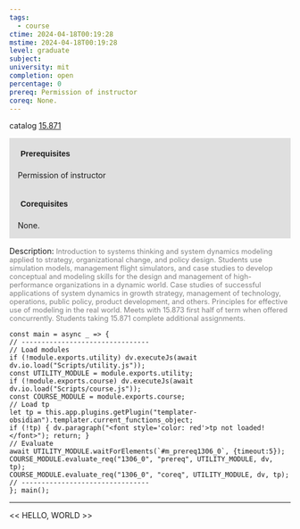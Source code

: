 ```yaml
---
tags:
  - course
ctime: 2024-04-18T00:19:28
mstime: 2024-04-18T00:19:28
level: graduate
subject: 
university: mit
completion: open
percentage: 0
prereq: Permission of instructor
coreq: None.
---
```


catalog [15.871](http://student.mit.edu/catalog/m15c.html#15.871)

<span style="display: block; padding: 15px; background-color: rgb(100, 100, 100, 0.2);"><font id="m_prereq1306_0" style="display: block; font-family: Arial, sans-serif; font-weight: bold; padding: 5px">Prerequisites</font><br><span id="prereq1306_0">Permission of instructor</span></span>
<span style="display: block; padding: 15px; background-color: rgb(100, 100, 100, 0.2);"><font id="m_coreq1306_0" style="display: block; font-family: Arial, sans-serif; font-weight: bold; padding: 5px">Corequisites</font><br><span id="coreq1306_0">None.</span></span>

<font style="">Description:</font>
<font style="color: grey; font-size: 0.8rem;">Introduction to systems thinking and system dynamics modeling applied to strategy, organizational change, and policy design. Students use simulation models, management flight simulators, and case studies to develop conceptual and modeling skills for the design and management of high-performance organizations in a dynamic world. Case studies of successful applications of system dynamics in growth strategy, management of technology, operations, public policy, product development, and others. Principles for effective use of modeling in the real world. Meets with 15.873 first half of term when offered concurrently. Students taking 15.871 complete additional assignments.</font>

```dataviewjs
const main = async _ => {
// --------------------------------
// Load modules
if (!module.exports.utility) dv.executeJs(await dv.io.load("Scripts/utility.js"));
const UTILITY_MODULE = module.exports.utility;
if (!module.exports.course) dv.executeJs(await dv.io.load("Scripts/course.js"));
const COURSE_MODULE = module.exports.course;
// Load tp
let tp = this.app.plugins.getPlugin("templater-obsidian").templater.current_functions_object;
if (!tp) { dv.paragraph("<font style='color: red'>tp not loaded!</font>"); return; }
// Evaluate
await UTILITY_MODULE.waitForElements(`#m_prereq1306_0`, {timeout:5});
COURSE_MODULE.evaluate_req("1306_0", "prereq", UTILITY_MODULE, dv, tp);
COURSE_MODULE.evaluate_req("1306_0", "coreq", UTILITY_MODULE, dv, tp);
// --------------------------------
}; main();
```

---

<< HELLO, WORLD >>
